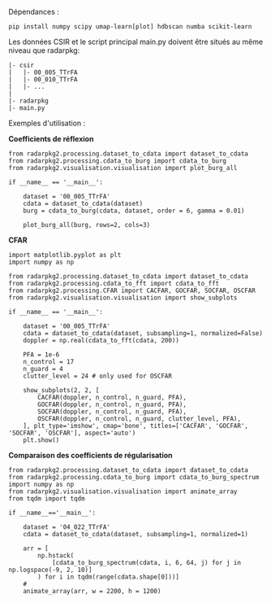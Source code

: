 Dépendances :
    
    pip install numpy scipy umap-learn[plot] hdbscan numba scikit-learn

Les données CSIR et le script principal main.py doivent être situés au même niveau que radarpkg:

    |- csir
    |   |- 00_005_TTrFA
    |   |- 00_010_TTrFA
    |   |- ...
    |
    |- radarpkg
    |- main.py

Exemples d'utilisation :

**Coefficients de réflexion**

    from radarpkg2.processing.dataset_to_cdata import dataset_to_cdata
    from radarpkg2.processing.cdata_to_burg import cdata_to_burg
    from radarpkg2.visualisation.visualisation import plot_burg_all

    if __name__ == '__main__':

        dataset = '00_005_TTrFA'
        cdata = dataset_to_cdata(dataset)
        burg = cdata_to_burg(cdata, dataset, order = 6, gamma = 0.01)
    
        plot_burg_all(burg, rows=2, cols=3)

**CFAR**

    import matplotlib.pyplot as plt
    import numpy as np
    
    from radarpkg2.processing.dataset_to_cdata import dataset_to_cdata
    from radarpkg2.processing.cdata_to_fft import cdata_to_fft
    from radarpkg2.processing.CFAR import CACFAR, GOCFAR, SOCFAR, OSCFAR
    from radarpkg2.visualisation.visualisation import show_subplots
    
    if __name__ == '__main__':
    
        dataset = '00_005_TTrFA'
        cdata = dataset_to_cdata(dataset, subsampling=1, normalized=False)
        doppler = np.real(cdata_to_fft(cdata, 200))
    
        PFA = 1e-6
        n_control = 17
        n_guard = 4
        clutter_level = 24 # only used for OSCFAR
    
        show_subplots(2, 2, [
            CACFAR(doppler, n_control, n_guard, PFA),
            GOCFAR(doppler, n_control, n_guard, PFA),
            SOCFAR(doppler, n_control, n_guard, PFA),
            OSCFAR(doppler, n_control, n_guard, clutter_level, PFA),
        ], plt_type='imshow', cmap='bone', titles=['CACFAR', 'GOCFAR', 'SOCFAR', 'OSCFAR'], aspect='auto')
        plt.show()

**Comparaison des coefficients de régularisation**

    from radarpkg2.processing.dataset_to_cdata import dataset_to_cdata
    from radarpkg2.processing.cdata_to_burg import cdata_to_burg_spectrum
    import numpy as np
    from radarpkg2.visualisation.visualisation import animate_array
    from tqdm import tqdm
    
    if __name__=='__main__':
    
        dataset = '04_022_TTrFA'
        cdata = dataset_to_cdata(dataset, subsampling=1, normalized=1)
    
        arr = [
            np.hstack(
                [cdata_to_burg_spectrum(cdata, i, 6, 64, j) for j in np.logspace(-9, 2, 10)]
            ) for i in tqdm(range(cdata.shape[0]))]
        #
        animate_array(arr, w = 2200, h = 1200)